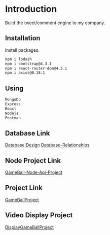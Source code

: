 # Introduction

Build the tweet/comment engine to my company.

## Installation

Install packages.

```bash
npm i lodash
npm i bootstrap@4.3.1
npm i react-router-dom@4.3.1
npm i axios@0.18.1
```

## Using

```javascript
MongoDb
Express
React
Nodejs
Postman
```
## Database Link
[Database Design](https://sqlspy.io/import_db_designer/c3B5LTMyNTAzMTQtMjA5ODgwNjQ2M2IzMWExMC01MDEzNTI=)
[Database-Relationships](https://sqlspy.io/guest/relationships/r2ftzujhbgxeyxrhqmfzzq)

## Node Project Link
[GameBall-Node-Api-Project](https://github.com/fadyelhalfawy/gameball-node-api)

## Project Link
[GameBallProject](https://github.com/fadyelhalfawy/gameball)

## Video Display Project
[DisplayGameBallProject](https://drive.google.com/drive/folders/1gVUn1WqIRtHBPCfX1ARgcMW6ZHKEK1a5?usp=sharing)
